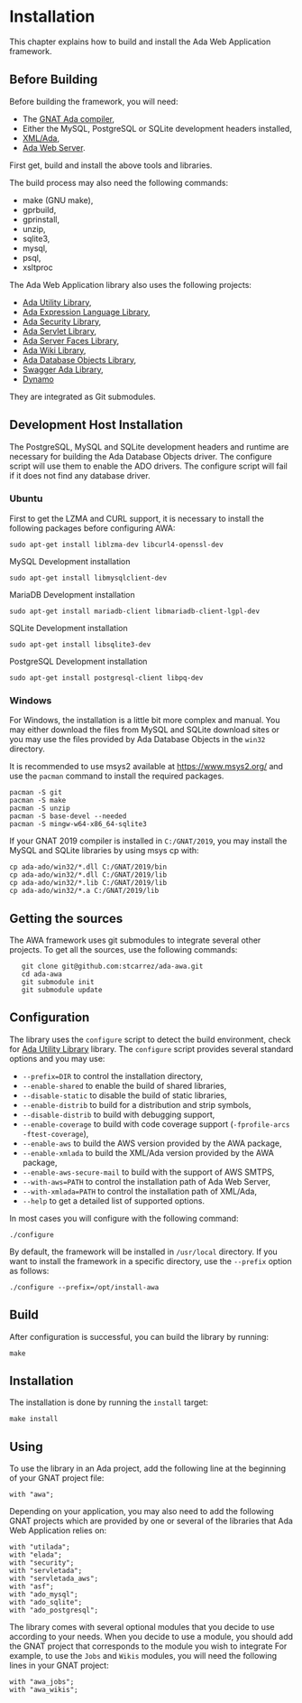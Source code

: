 # Installation

This chapter explains how to build and install the Ada Web Application framework.

## Before Building

Before building the framework, you will need:

* The [GNAT Ada compiler](http://libre.adacore.com/tools/gnat-gpl-edition/),
* Either the MySQL, PostgreSQL or SQLite development headers installed,
* [XML/Ada](http://libre.adacore.com/libre/tools/xmlada/),
* [Ada Web Server](http://libre.adacore.com/libre/tools/aws/).

First get, build and install the above tools and libraries.

The build process may also need the following commands:

* make (GNU make),
* gprbuild,
* gprinstall,
* unzip,
* sqlite3,
* mysql,
* psql,
* xsltproc

The Ada Web Application library also uses the following projects:

* [Ada Utility Library](https://github.com/stcarrez/ada-util),
* [Ada Expression Language Library](https://github.com/stcarrez/ada-el),
* [Ada Security Library](https://github.com/stcarrez/ada-security),
* [Ada Servlet Library](https://github.com/stcarrez/ada-servlet),
* [Ada Server Faces Library](https://github.com/stcarrez/ada-asf),
* [Ada Wiki Library](https://github.com/stcarrez/ada-wiki),
* [Ada Database Objects Library](https://github.com/stcarrez/ada-ado),
* [Swagger Ada Library](https://github.com/stcarrez/swagger-ada),
* [Dynamo](https://github.com/stcarrez/dynamo)

They are integrated as Git submodules.

## Development Host Installation

The PostgreSQL, MySQL and SQLite development headers and runtime are necessary
for building the Ada Database Objects driver.  The configure script will use
them to enable the ADO drivers. The configure script will fail if it does not
find any database driver.

### Ubuntu

First to get the LZMA and CURL support, it is necessary to install the following
packages before configuring AWA:

```
sudo apt-get install liblzma-dev libcurl4-openssl-dev
```

MySQL Development installation
```
sudo apt-get install libmysqlclient-dev
```

MariaDB Development installation
```
sudo apt-get install mariadb-client libmariadb-client-lgpl-dev
```

SQLite Development installation
```
sudo apt-get install libsqlite3-dev
```

PostgreSQL Development installation
```
sudo apt-get install postgresql-client libpq-dev
```

### Windows

For Windows, the installation is a little bit more complex and manual.
You may either download the files from MySQL and SQLite download sites
or you may use the files provided by Ada Database Objects in the `win32` directory.

It is recommended to use msys2 available at https://www.msys2.org/
and use the `pacman` command to install the required packages.

```
pacman -S git
pacman -S make
pacman -S unzip
pacman -S base-devel --needed
pacman -S mingw-w64-x86_64-sqlite3
```

If your GNAT 2019 compiler is installed in `C:/GNAT/2019`, you may
install the MySQL and SQLite libraries by using msys cp with:

```
cp ada-ado/win32/*.dll C:/GNAT/2019/bin
cp ada-ado/win32/*.dll C:/GNAT/2019/lib
cp ada-ado/win32/*.lib C:/GNAT/2019/lib
cp ada-ado/win32/*.a C:/GNAT/2019/lib
```

## Getting the sources

The AWA framework uses git submodules to integrate several other
projects.  To get all the sources, use the following commands:

```
   git clone git@github.com:stcarrez/ada-awa.git
   cd ada-awa
   git submodule init
   git submodule update
```

## Configuration

The library uses the `configure` script to detect the build environment,
check for [Ada Utility Library](https://github.com/stcarrez/ada-util) library.
The `configure` script provides several standard options
and you may use:

  * `--prefix=DIR` to control the installation directory,
  * `--enable-shared` to enable the build of shared libraries,
  * `--disable-static` to disable the build of static libraries,
  * `--enable-distrib` to build for a distribution and strip symbols,
  * `--disable-distrib` to build with debugging support,
  * `--enable-coverage` to build with code coverage support (`-fprofile-arcs -ftest-coverage`),
  * `--enable-aws` to build the AWS version provided by the AWA package,
  * `--enable-xmlada` to build the XML/Ada version provided by the AWA package,
  * `--enable-aws-secure-mail` to build with the support of AWS SMTPS,
  * `--with-aws=PATH` to control the installation path of Ada Web Server,
  * `--with-xmlada=PATH` to control the installation path of XML/Ada,
  * `--help` to get a detailed list of supported options.

In most cases you will configure with the following command:
```
./configure
```

By default, the framework will be installed in `/usr/local` directory.
If you want to install the framework in a specific directory, use the `--prefix` option as follows:

```
./configure --prefix=/opt/install-awa
```

## Build

After configuration is successful, you can build the library by running:
```
make
```


## Installation
The installation is done by running the `install` target:

```
make install
```

## Using

To use the library in an Ada project, add the following line at the beginning of your GNAT project file:

```
with "awa";
```

Depending on your application, you may also need to add the following GNAT projects which
are provided by one or several of the libraries that Ada Web Application relies on:

```
with "utilada";
with "elada";
with "security";
with "servletada";
with "servletada_aws";
with "asf";
with "ado_mysql";
with "ado_sqlite";
with "ado_postgresql";
```

The library comes with several optional modules that you decide to use according to your needs.
When you decide to use a module, you should add the GNAT project that corresponds to the module
you wish to integrate  For example, to use the `Jobs` and `Wikis` modules, you will need
the following lines in your GNAT project:

```
with "awa_jobs";
with "awa_wikis";
```



